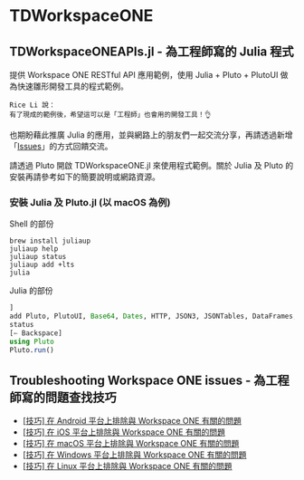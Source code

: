 # TDWorkspaceONE

## TDWorkspaceONEAPIs.jl - 為工程師寫的 Julia 程式

提供 Workspace ONE RESTful API 應用範例，使用 Julia + Pluto + PlutoUI 做為快速雛形開發工具的程式範例。

```
Rice Li 說：
有了現成的範例後，希望這可以是「工程師」也會用的開發工具！👌
```

也期盼藉此推廣 Julia 的應用，並與網路上的朋友們一起交流分享，再請透過新增「[Issues](https://github.com/RiceZeeLi/TDWorkspaceONE/issues)」的方式回饋交流。

請透過 Pluto 開啟 TDWorkspaceONE.jl 來使用程式範例。關於 Julia 及 Pluto 的安裝再請參考如下的簡要說明或網路資源。

### 安裝 Julia 及 Pluto.jl (以 macOS 為例)
Shell 的部份
``` shell
brew install juliaup
juliaup help
juliaup status
juliaup add +lts
julia
```
Julia 的部份
``` julia
]
add Pluto, PlutoUI, Base64, Dates, HTTP, JSON3, JSONTables, DataFrames, XLSX
status
[← Backspace]
using Pluto
Pluto.run()
```

## Troubleshooting Workspace ONE issues - 為工程師寫的問題查找技巧
- [[技巧] 在 Android 平台上排除與 Workspace ONE 有關的問題](TroubleshootingWorkspaceONEOnAndroid.md)
- [[技巧] 在 iOS 平台上排除與 Workspace ONE 有關的問題](TroubleshootingWorkspaceONEOniOS.md)
- [[技巧] 在 macOS 平台上排除與 Workspace ONE 有關的問題](TroubleshootingWorkspaceONEOnmacOS.md)
- [[技巧] 在 Windows 平台上排除與 Workspace ONE 有關的問題](TroubleshootingWorkspaceONEOnWindows.md)
- [[技巧] 在 Linux 平台上排除與 Workspace ONE 有關的問題](TroubleshootingWorkspaceONEOnLinux.md)
